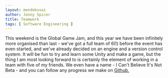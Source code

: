 ```yaml
---
layout: mendokusai
author: Jonny Spicer
title: Teamwork
tags: [ Software Engineering ]
---
```

This weekend is the Global Game Jam, and this year we have been infinitely more organised than last - we've got a full team of 6(!)
before the event has even started, and we've already decided on an engine and a version control system. It will be fun to try and
learn some Unity and make a game, but the thing I am most looking forward to is certainly the element of working in a team with
five of my friends. We even have a name - I Can't Believe It's Not Beta - and you can follow any progress we make on [Github.](https://github.com/ICantBelieveItsNotBeta)
